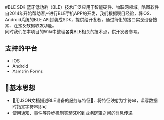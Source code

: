 #BLE SDK
蓝牙低功耗（BLE）技术广泛应用于智能硬件、物联网领域。酷图软件自2014年开始帮助客户进行BLE手机APP的开发，我们根据项目经验，将iOS、Android系统的BLE API封装成SDK，提供给开发者，通过简化的接口实现设备搜索、连接及数据收发功能。  
同时我们在本项目的Wiki中整理各类BLE相关的技术点，供开发者参考。

## 支持的平台
* iOS
* Android
* Xamarin Forms

## 基本思想
* 用JSON文档描述BLE设备的服务与特征，将特征映射为字符串，读写数据时指定字符串即可
* 使用通知、事件等异步机制实现SDK到业务逻辑之间的消息传递

